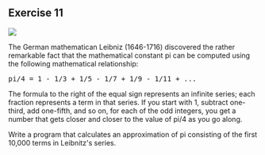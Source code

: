 Exercise 11
----------- 

[![](http://farm8.staticflickr.com/7238/7223788942_8506fc3639.jpg)](http://farm8.staticflickr.com/7238/7223788942_8506fc3639.jpg)

The German mathematican Leibniz (1646-1716) discovered the rather remarkable fact that the mathematical constant pi can be computed using the following mathematical relationship:

<pre>
pi/4 = 1 - 1/3 + 1/5 - 1/7 + 1/9 - 1/11 + ...
</pre>

The formula to the right of the equal sign represents an infinite series; each fraction represents a term in that series. If you start with 1, subtract one-third, add one-fifth, and so on, for each of the odd integers, you get a number that gets closer and closer to the value of pi/4 as you go along.

Write a program that calculates an approximation of pi consisting of the first 10,000 terms in Leibnitz's series.